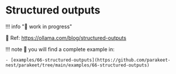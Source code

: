 # Structured outputs

!!! info "🚧 work in progress"

📝 Ref: https://ollama.com/blog/structured-outputs

!!! note
	👀 you will find a complete example in:

    - [examples/66-structured-outputs](https://github.com/parakeet-nest/parakeet/tree/main/examples/66-structured-outputs)
